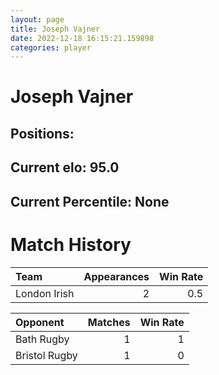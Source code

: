 ```yaml
---  
layout: page  
title: Joseph Vajner  
date: 2022-12-18 16:15:21.159898  
categories: player  
---
```

# Joseph Vajner

## Positions: 

## Current elo: 95.0

## Current Percentile: None

# Match History


| Team         |   Appearances |   Win Rate |
|:-------------|--------------:|-----------:|
| London Irish |             2 |        0.5 |

| Opponent      |   Matches |   Win Rate |
|:--------------|----------:|-----------:|
| Bath Rugby    |         1 |          1 |
| Bristol Rugby |         1 |          0 |